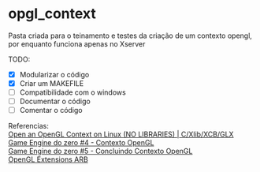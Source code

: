 # opgl_context


Pasta criada para o teinamento e testes da criação de um contexto opengl, por enquanto funciona apenas no Xserver


TODO:
- [x] Modularizar o código  
- [x] Criar um MAKEFILE  
- [ ] Compatibilidade com o windows  
- [ ] Documentar o código  
- [ ] Comentar o código  

Referencias:  
[Open an OpenGL Context on Linux (NO LIBRARIES) | C/Xlib/XCB/GLX](https://www.youtube.com/watch?v=bpWDDgaPkQI&t)  
[Game Engine do zero #4 - Contexto OpenGL](https://www.youtube.com/watch?v=vnYw1Uq9NAc&t)  
[Game Engine do zero #5 - Concluindo Contexto OpenGL](https://www.youtube.com/watch?v=Z991ILgqaK8)  
[OpenGL Extensions ARB](https://registry.khronos.org/OpenGL/extensions/ARB/)  
